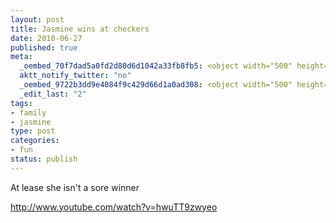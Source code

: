 ```yaml
--- 
layout: post
title: Jasmine wins at checkers
date: 2010-06-27
published: true
meta: 
  _oembed_70f7dad5a0fd2d80d6d1042a33fb8fb5: <object width="500" height="306"><param name="movie" value="http://www.youtube.com/v/hwuTT9zwyeo&fs=1"></param><param name="allowFullScreen" value="true"></param><param name="allowscriptaccess" value="always"></param><embed src="http://www.youtube.com/v/hwuTT9zwyeo&fs=1" type="application/x-shockwave-flash" width="500" height="306" allowscriptaccess="always" allowfullscreen="true"></embed></object>
  aktt_notify_twitter: "no"
  _oembed_9722b3dd9e4084f9c429d66d1a0ad308: <object width="500" height="306"><param name="movie" value="http://www.youtube.com/v/hwuTT9zwyeo&fs=1"></param><param name="allowFullScreen" value="true"></param><param name="allowscriptaccess" value="always"></param><embed src="http://www.youtube.com/v/hwuTT9zwyeo&fs=1" type="application/x-shockwave-flash" width="500" height="306" allowscriptaccess="always" allowfullscreen="true"></embed></object>
  _edit_last: "2"
tags: 
- family
- jasmine
type: post
categories: 
- fun
status: publish
---
```

At lease she isn't a sore winner

http://www.youtube.com/watch?v=hwuTT9zwyeo﻿
